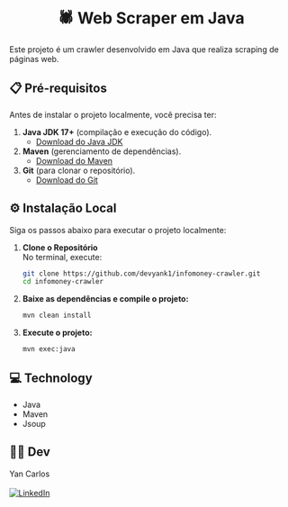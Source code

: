 <h1 align="center"> 🕷️ Web Scraper em Java  </h1>
Este projeto é um crawler desenvolvido em Java que realiza scraping de páginas web.

## 📋 Pré-requisitos

Antes de instalar o projeto localmente, você precisa ter:

1. **Java JDK 17+** (compilação e execução do código).  
   - [Download do Java JDK](https://www.oracle.com/java/technologies/downloads/)
2. **Maven** (gerenciamento de dependências).  
   - [Download do Maven](https://maven.apache.org/download.cgi)
3. **Git** (para clonar o repositório).  
   - [Download do Git](https://git-scm.com/)

## ⚙️ Instalação Local

Siga os passos abaixo para executar o projeto localmente:

1. **Clone o Repositório**  
   No terminal, execute:
   ```bash
   git clone https://github.com/devyank1/infomoney-crawler.git
   cd infomoney-crawler

2. **Baixe as dependências e compile o projeto:**
   ```bash
   mvn clean install
   
3. **Execute o projeto:**
   ```bash
   mvn exec:java
   ```
## 💻 Technology
   - Java
   - Maven
   - Jsoup

## 👨‍💻 Dev
Yan Carlos <br> <br>
[![LinkedIn](https://img.shields.io/badge/LinkedIn-0077B5?style=for-the-badge&logo=linkedin&logoColor=white)](https://www.linkedin.com/in/yan-carlos-00a740251/)
